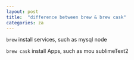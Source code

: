 ```yaml
---
layout: post
title:  "difference between brew & brew cask"
categories: za
---
```


`brew` install services, such as mysql node

`brew cask` install Apps, such as mou sublimeText2